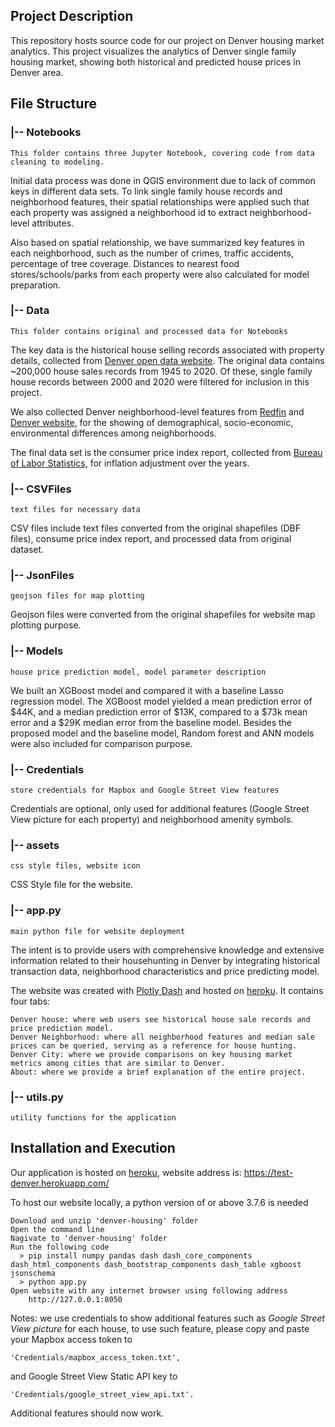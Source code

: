 ## Project Description
This repository hosts source code for our project on Denver housing market analytics. This project visualizes the analytics of Denver single family housing market, showing both historical and predicted house prices in Denver area. 

## File Structure

### |-- Notebooks
	This folder contains three Jupyter Notebook, covering code from data cleaning to modeling.
Initial data process was done in QGIS environment due to lack of common keys in different data sets. To link single family house records and neighborhood features, their spatial relationships were applied such that each property was assigned a neighborhood id to extract neighborhood-level attributes.

Also based on spatial relationship, we have summarized key features in each neighborhood, such as the number of crimes, traffic accidents, percentage of tree coverage. Distances to nearest food stores/schools/parks from each property were also calculated for model preparation.

### |-- Data
	This folder contains original and processed data for Notebooks
The key data is the historical house selling records associated with property details, collected from [Denver open data website](https://www.denvergov.org/opendata). The original data contains ~200,000 house sales records from 1945 to 2020. Of these, single family house records between 2000 and 2020 were filtered for inclusion in this project.

We also collected Denver neighborhood-level features from [Redfin](https://www.redfin.com/blog/data-center/) and [Denver website](https://www.denvergov.org/opendata), for the showing of demographical, socio-economic, environmental differences among neighborhoods.

The final data set is the consumer price index report, collected from [Bureau of Labor Statistics](https://data.bls.gov/cgi-bin/srgate), for inflation adjustment over the years.

### |-- CSVFiles
	text files for necessary data
CSV files include text files converted from the original shapefiles (DBF files), consume price index report, and processed data from original dataset.

### |-- JsonFiles
	geojson files for map plotting
Geojson files were converted from the original shapefiles for website map plotting purpose.

### |-- Models
	house price prediction model, model parameter description
We built an XGBoost model and compared it with a baseline Lasso regression model. The XGBoost model yielded a mean prediction error of $44K, and a median prediction error of $13K, compared to a $73k mean error and a $29K median error from the baseline model. Besides the proposed model and the baseline model, Random forest and ANN models were also included for comparison purpose.

### |-- Credentials
	store credentials for Mapbox and Google Street View features
Credentials are optional, only used for additional features (Google Street View picture for each property) and neighborhood amenity symbols.

### |-- assets
	css style files, website icon
CSS Style file for the website.

### |-- app.py
	main python file for website deployment
The intent is to provide users with comprehensive knowledge and extensive information related to their househunting in Denver by integrating historical transaction data, neighborhood characteristics and price predicting model.

The website was created with [Plotly Dash](https://plotly.com/) and hosted on [heroku](https://www.heroku.com/). It contains four tabs: 

	Denver house: where web users see historical house sale records and  price prediction model.
	Denver Neighborhood: where all neighborhood features and median sale prices can be queried, serving as a reference for house hunting.
	Denver City: where we provide comparisons on key housing market metrics among cities that are similar to Denver.
	About: where we provide a brief explanation of the entire project.

### |-- utils.py
	utility functions for the application
	
## Installation and Execution

Our application is hosted on [heroku](https://www.heroku.com/), website address is:
	https://test-denver.herokuapp.com/

To host our website locally, a python version of or above 3.7.6 is needed
	
	Download and unzip 'denver-housing' folder
	Open the command line
	Nagivate to 'denver-housing' folder
	Run the following code
	  > pip install numpy pandas dash dash_core_components dash_html_components dash_bootstrap_components dash_table xgboost jsonschema
	  > python app.py
	Open website with any internet browser using following address
		http://127.0.0.1:8050
		
Notes: we use credentials to show additional features such as _Google Street View picture_ for each house, to use such feature, please copy and paste your Mapbox access token to 
	
	'Credentials/mapbox_access_token.txt', 
and Google Street View Static API key to 

	'Credentials/google_street_view_api.txt'. 
Additional features should now work.
